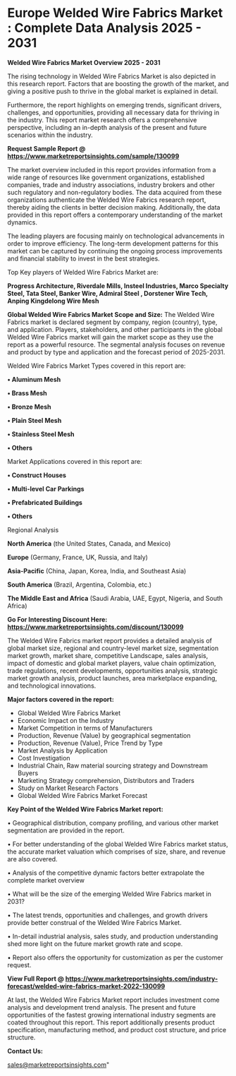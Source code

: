# Europe Welded Wire Fabrics Market : Complete Data Analysis 2025 - 2031

<Strong> Welded Wire Fabrics Market Overview 2025 - 2031</strong>

The rising technology in Welded Wire Fabrics Market is also depicted in this research report. Factors that are boosting the growth of the market, and giving a positive push to thrive in the global market is explained in detail.

Furthermore, the report highlights on emerging trends, significant drivers, challenges, and opportunities, providing all necessary data for thriving in the industry. This report market research offers a comprehensive perspective, including an in-depth analysis of the present and future scenarios within the industry.

<strong>Request Sample Report @ <a href=https://www.marketreportsinsights.com/sample/130099>https://www.marketreportsinsights.com/sample/130099</a></strong>

The market overview included in this report provides information from a wide range of resources like government organizations, established companies, trade and industry associations, industry brokers and other such regulatory and non-regulatory bodies. The data acquired from these organizations authenticate the Welded Wire Fabrics research report, thereby aiding the clients in better decision making. Additionally, the data provided in this report offers a contemporary understanding of the market dynamics.

The leading players are focusing mainly on technological advancements in order to improve efficiency. The long-term development patterns for this market can be captured by continuing the ongoing process improvements and financial stability to invest in the best strategies.

Top Key players of Welded Wire Fabrics Market are:

<strong>Progress Architecture, Riverdale Mills, Insteel Industries, Marco Specialty Steel, Tata Steel, Banker Wire, Admiral Steel , Dorstener Wire Tech, Anping Kingdelong Wire Mesh</strong>

<strong><b>Global Welded Wire Fabrics Market Scope and Size:</b></strong>
The Welded Wire Fabrics market is declared segment by company, region (country), type, and application. Players, stakeholders, and other participants in the global Welded Wire Fabrics market will gain the market scope as they use the report as a powerful resource. The segmental analysis focuses on revenue and product by type and application and the forecast period of 2025-2031.

Welded Wire Fabrics Market Types covered in this report are:

<strong>• Aluminum Mesh

• Brass Mesh

• Bronze Mesh

• Plain Steel Mesh

• Stainless Steel Mesh

• Others</strong>

Market Applications covered in this report are:

<strong>• Construct Houses

• Multi-level Car Parkings

• Prefabricated Buildings

• Others</strong> 

Regional Analysis

<strong>North America</strong> (the United States, Canada, and Mexico)

<strong>Europe</strong> (Germany, France, UK, Russia, and Italy)

<strong>Asia-Pacific</strong> (China, Japan, Korea, India, and Southeast Asia)

<strong>South America</strong> (Brazil, Argentina, Colombia, etc.)

<strong>The Middle East and Africa</strong> (Saudi Arabia, UAE, Egypt, Nigeria, and South Africa)

<strong>Go For Interesting Discount Here: <a href=https://www.marketreportsinsights.com/discount/130099>https://www.marketreportsinsights.com/discount/130099</a></strong>

The Welded Wire Fabrics market report provides a detailed analysis of global market size, regional and country-level market size, segmentation market growth, market share, competitive Landscape, sales analysis, impact of domestic and global market players, value chain optimization, trade regulations, recent developments, opportunities analysis, strategic market growth analysis, product launches, area marketplace expanding, and technological innovations.

<strong><b>Major factors covered in the report:</b></strong>
<ul>
  <li>Global Welded Wire Fabrics Market </li>
  <li>Economic Impact on the Industry</li>
  <li>Market Competition in terms of Manufacturers</li>
  <li>Production, Revenue (Value) by geographical segmentation</li>
  <li>Production, Revenue (Value), Price Trend by Type</li>
  <li>Market Analysis by Application</li>
  <li>Cost Investigation</li>
  <li>Industrial Chain, Raw material sourcing strategy and Downstream Buyers</li>
  <li>Marketing Strategy comprehension, Distributors and Traders</li>
  <li>Study on Market Research Factors</li>
  <li>Global Welded Wire Fabrics Market Forecast</li>
</ul>

<strong><b>Key Point of the Welded Wire Fabrics Market report:</b></strong>

• Geographical distribution, company profiling, and various other market segmentation are provided in the report.

• For better understanding of the global Welded Wire Fabrics market status, the accurate market valuation which comprises of size, share, and revenue are also covered.

• Analysis of the competitive dynamic factors better extrapolate the complete market overview

• What will be the size of the emerging Welded Wire Fabrics market in 2031?

• The latest trends, opportunities and challenges, and growth drivers provide better construal of the Welded Wire Fabrics Market.

• In-detail industrial analysis, sales study, and production understanding shed more light on the future market growth rate and scope.

• Report also offers the opportunity for customization as per the customer request.

<strong><b>View Full Report @ <a href=https://www.marketreportsinsights.com/industry-forecast/welded-wire-fabrics-market-2022-130099>https://www.marketreportsinsights.com/industry-forecast/welded-wire-fabrics-market-2022-130099</a></b></strong>


At last, the Welded Wire Fabrics Market report includes investment come analysis and development trend analysis. The present and future opportunities of the fastest growing international industry segments are coated throughout this report. This report additionally presents product specification, manufacturing method, and product cost structure, and price structure.

<strong>Contact Us:</strong>

sales@marketreportsinsights.com"
